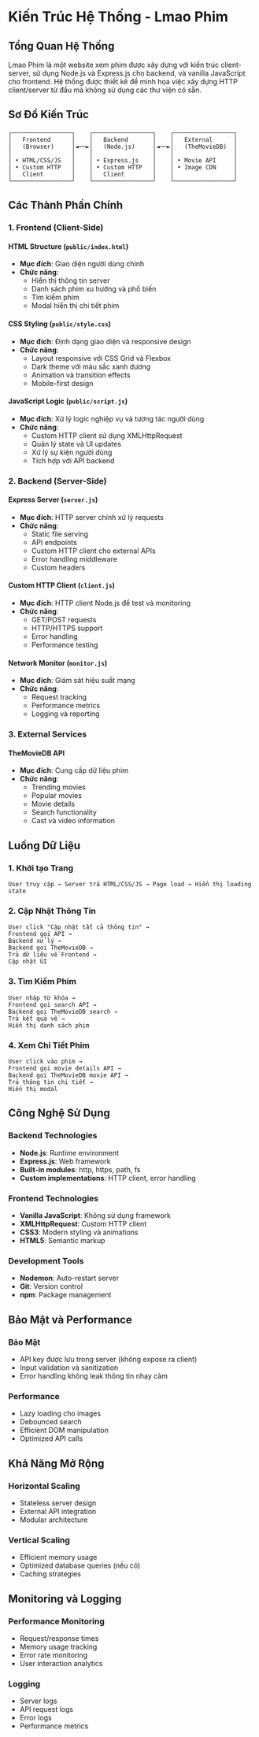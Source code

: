 # Kiến Trúc Hệ Thống - Lmao Phim

## Tổng Quan Hệ Thống

Lmao Phim là một website xem phim được xây dựng với kiến trúc client-server, sử dụng Node.js và Express.js cho backend, và vanilla JavaScript cho frontend. Hệ thống được thiết kế để minh họa việc xây dựng HTTP client/server từ đầu mà không sử dụng các thư viện có sẵn.

## Sơ Đồ Kiến Trúc

```
┌─────────────────┐    ┌─────────────────┐    ┌─────────────────┐
│   Frontend      │    │   Backend       │    │   External      │
│   (Browser)     │◄──►│   (Node.js)     │◄──►│   (TheMovieDB)  │
│                 │    │                 │    │                 │
│ • HTML/CSS/JS   │    │ • Express.js    │    │ • Movie API     │
│ • Custom HTTP   │    │ • Custom HTTP   │    │ • Image CDN     │
│   Client        │    │   Client        │    │                 │
└─────────────────┘    └─────────────────┘    └─────────────────┘
```

## Các Thành Phần Chính

### 1. Frontend (Client-Side)

#### **HTML Structure (`public/index.html`)**

- **Mục đích**: Giao diện người dùng chính
- **Chức năng**:
  - Hiển thị thông tin server
  - Danh sách phim xu hướng và phổ biến
  - Tìm kiếm phim
  - Modal hiển thị chi tiết phim

#### **CSS Styling (`public/style.css`)**

- **Mục đích**: Định dạng giao diện và responsive design
- **Chức năng**:
  - Layout responsive với CSS Grid và Flexbox
  - Dark theme với màu sắc xanh dương
  - Animation và transition effects
  - Mobile-first design

#### **JavaScript Logic (`public/script.js`)**

- **Mục đích**: Xử lý logic nghiệp vụ và tương tác người dùng
- **Chức năng**:
  - Custom HTTP client sử dụng XMLHttpRequest
  - Quản lý state và UI updates
  - Xử lý sự kiện người dùng
  - Tích hợp với API backend

### 2. Backend (Server-Side)

#### **Express Server (`server.js`)**

- **Mục đích**: HTTP server chính xử lý requests
- **Chức năng**:
  - Static file serving
  - API endpoints
  - Custom HTTP client cho external APIs
  - Error handling middleware
  - Custom headers

#### **Custom HTTP Client (`client.js`)**

- **Mục đích**: HTTP client Node.js để test và monitoring
- **Chức năng**:
  - GET/POST requests
  - HTTP/HTTPS support
  - Error handling
  - Performance testing

#### **Network Monitor (`monitor.js`)**

- **Mục đích**: Giám sát hiệu suất mạng
- **Chức năng**:
  - Request tracking
  - Performance metrics
  - Logging và reporting

### 3. External Services

#### **TheMovieDB API**

- **Mục đích**: Cung cấp dữ liệu phim
- **Chức năng**:
  - Trending movies
  - Popular movies
  - Movie details
  - Search functionality
  - Cast và video information

## Luồng Dữ Liệu

### 1. Khởi tạo Trang

```
User truy cập → Server trả HTML/CSS/JS → Page load → Hiển thị loading state
```

### 2. Cập Nhật Thông Tin

```
User click "Cập nhật tất cả thông tin" →
Frontend gọi API →
Backend xử lý →
Backend gọi TheMovieDB →
Trả dữ liệu về Frontend →
Cập nhật UI
```

### 3. Tìm Kiếm Phim

```
User nhập từ khóa →
Frontend gọi search API →
Backend gọi TheMovieDB search →
Trả kết quả về →
Hiển thị danh sách phim
```

### 4. Xem Chi Tiết Phim

```
User click vào phim →
Frontend gọi movie details API →
Backend gọi TheMovieDB movie API →
Trả thông tin chi tiết →
Hiển thị modal
```

## Công Nghệ Sử Dụng

### **Backend Technologies**

- **Node.js**: Runtime environment
- **Express.js**: Web framework
- **Built-in modules**: http, https, path, fs
- **Custom implementations**: HTTP client, error handling

### **Frontend Technologies**

- **Vanilla JavaScript**: Không sử dụng framework
- **XMLHttpRequest**: Custom HTTP client
- **CSS3**: Modern styling và animations
- **HTML5**: Semantic markup

### **Development Tools**

- **Nodemon**: Auto-restart server
- **Git**: Version control
- **npm**: Package management

## Bảo Mật và Performance

### **Bảo Mật**

- API key được lưu trong server (không expose ra client)
- Input validation và sanitization
- Error handling không leak thông tin nhạy cảm

### **Performance**

- Lazy loading cho images
- Debounced search
- Efficient DOM manipulation
- Optimized API calls

## Khả Năng Mở Rộng

### **Horizontal Scaling**

- Stateless server design
- External API integration
- Modular architecture

### **Vertical Scaling**

- Efficient memory usage
- Optimized database queries (nếu có)
- Caching strategies

## Monitoring và Logging

### **Performance Monitoring**

- Request/response times
- Memory usage tracking
- Error rate monitoring
- User interaction analytics

### **Logging**

- Server logs
- API request logs
- Error logs
- Performance metrics
